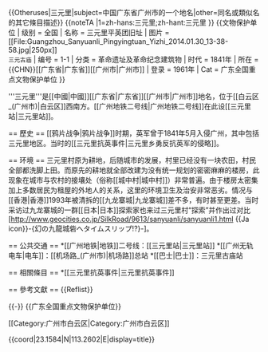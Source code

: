 {{Otheruses|三元里|subject=中国广东省广州市的一个地名|other=同名或類似名的其它條目描述}}
{{noteTA
|1=zh-hans:三元里;zh-hant:三元里
}}
{{文物保护单位
| 级别 = 全国
| 名称 = 三元里平英团旧址
| 图片 = [[File:Guangzhou_Sanyuanli_Pingyingtuan_Yizhi_2014.01.30_13-38-58.jpg|250px]]<br /><small>三元古庙</small>
| 编号 = 1-1
| 分类 = 革命遗址及革命纪念建筑物
| 时代 = 1841年
| 所在 =  {{CHN}}[[广东省|广东省]][[广州市|广州市]]
| 登录 = 1961年
| Cat = 广东全国重点文物保护单位
}}

'''三元里'''是[[中國|中國]][[广东省|广东省]][[广州市|广州市]]地名，位于[[白云区_(广州市)|白云区]]西南方。[[广州地铁二号线|广州地铁二号线]]在此设[[三元里站|三元里站]]。

== 歷史 ==
[[鸦片战争|鸦片战争]]时期，英军曾于1841年5月入侵广州，其中包括三元里地区。当时的[[三元里抗英事件|三元里乡勇反抗英军的侵略]]。

== 环境 ==
三元里村原为耕地，后随城市的发展，村里已经没有一块农田，村民全部都洗脚上田。而原先的耕地就全部改建为没有统一规划的密密麻麻的楼房，此现象在城市与农村的接壤处（俗称[[城中村|城中村]]）非常普遍。由于楼房太密集加上多数居民为租屋的外地人的关系，这里的环境卫生及治安非常恶劣。情况与[[香港|香港]]1993年被清拆的[[九龙寨城|九龙寨城]]差不多，有时甚至更差。当时采访过九龙寨城的一群[[日本|日本]]探索家也来过三元里村“探索”并作出过对比<ref>[http://www.geocities.co.jp/SilkRoad/9613/sanyuanli/sanyuanli1.html {{Ja icon}}-{幻の九龍城砦へタイムスリップ!?}-]</ref>。

== 公共交通 ==
*[[广州地铁|地铁]]二号线：[[三元里站|三元里站]]
*[[广州无轨电车|电车]]：[[机场路_(广州市)|机场路]]总站
*[[巴士|巴士]]：三元里古庙站

== 相關條目 ==
*[[三元里抗英事件|三元里抗英事件]]

== 參考文獻 ==
{{Reflist}}

{{-}}
{{广东全国重点文物保护单位}}

[[Category:广州市白云区|Category:广州市白云区]]

{{coord|23.1584|N|113.2602|E|display=title}}